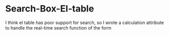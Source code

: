 # Search-Box-El-table
I think el table has poor support for search, so I wrote a calculation attribute to handle the real-time search function of the form
